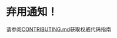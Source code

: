 # 弃用通知！
请参阅[CONTRIBUTING.md](https://github.com/rapid7/metasploit-framework/blob/master/CONTRIBUTING.md)获取权威代码指南